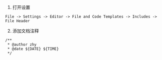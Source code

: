 1. 打开设置
```
File -> Settings -> Editor -> File and Code Templates -> Includes -> File Header
```

2. 添加文档注释
```
/**
 * @author zhy
 * @date ${DATE} ${TIME}
 */
```
